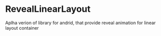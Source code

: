 # RevealLinearLayout
Aplha verion of library for andrid, that provide reveal animation for linear layout container

